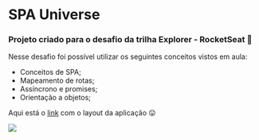 # SPA Universe
### Projeto criado para o desafio da trilha Explorer - RocketSeat 🚀

Nesse desafio foi possível utilizar os seguintes conceitos vistos em aula:
- Conceitos de SPA;
- Mapeamento de rotas;
- Assíncrono e promises;
- Orientação a objetos;

<p>Aqui está o <a href = "https://www.figma.com/file/m8zp3mtxvwyTGQs69nIFM8/%5BDesafios-Explorer%5D-SPA-Universe/duplicate">link</a> com o layout da aplicação 😛</p>
<img src = "https://efficient-sloth-d85.notion.site/image/https%3A%2F%2Fs3-us-west-2.amazonaws.com%2Fsecure.notion-static.com%2F4c547771-41e4-4e21-9b71-241fe1387cf6%2FUntitled.png?table=block&id=96b6325c-a690-44f8-a6b8-d7038f481da4&spaceId=08f749ff-d06d-49a8-a488-9846e081b224&width=2000&userId=&cache=v2" ></img>
